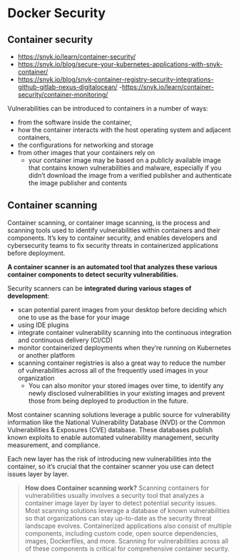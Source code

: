 # Docker Security


## Container security
- https://snyk.io/learn/container-security/
- https://snyk.io/blog/secure-your-kubernetes-applications-with-snyk-container/
- https://snyk.io/blog/snyk-container-registry-security-integrations-github-gitlab-nexus-digitalocean/
-https://snyk.io/learn/container-security/container-monitoring/

Vulnerabilities can be introduced to containers in a number of ways: 
- from the software inside the container, 
- how the container interacts with the host operating system and adjacent containers, 
- the configurations for networking and storage
- from other images that your containers rely on
    - your container image may be based on a publicly available image that contains known vulnerabilities and malware, especially if you didn’t download the image from a verified publisher and authenticate the image publisher and contents


## Container scanning

Container scanning, or container image scanning, is the process and scanning tools used to identify vulnerabilities within containers and their components. It’s key to container security, and enables developers and cybersecurity teams to fix security threats in containerized applications before deployment.

**A container scanner is an automated tool that analyzes these various container components to detect security vulnerabilities.**

Security scanners can be **integrated during various stages of development**:
- scan potential parent images from your desktop before deciding which one to use as the base for your image
- using IDE plugins
- integrate container vulnerability scanning into the continuous integration and continuous delivery (CI/CD)
- monitor containerized deployments when they’re running on Kubernetes or another platform
- scanning container registries is also a great way to reduce the number of vulnerabilities across all of the frequently used images in your organization
    - You can also monitor your stored images over time, to identify any newly disclosed vulnerabilities in your existing images and prevent those from being deployed to production in the future.

Most container scanning solutions leverage a public source for vulnerability information like the National Vulnerability Database (NVD) or the Common Vulnerabilities & Exposures (CVE) database. These databases publish known exploits to enable automated vulnerability management, security measurement, and compliance. 

Each new layer has the risk of introducing new vulnerabilities into the container, so it’s crucial that the container scanner you use can detect issues layer by layer.

> **How does Container scanning work?** Scanning containers for vulnerabilities usually involves a security tool that analyzes a container image layer by layer to detect potential security issues. Most scanning solutions leverage a database of known vulnerabilities so that organizations can stay up-to-date as the security threat landscape evolves. Containerized applications also consist of multiple components, including custom code, open source dependencies, images, Dockerfiles, and more. Scanning for vulnerabilities across all of these components is critical for comprehensive container security.